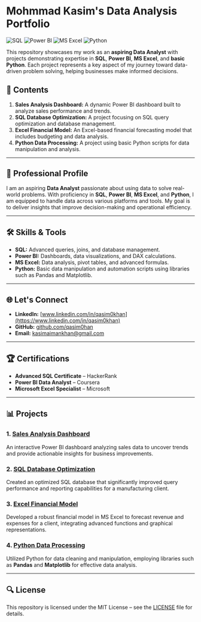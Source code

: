 # Mohmmad Kasim's Data Analysis Portfolio

![SQL](https://img.shields.io/badge/SQL-MySQL%20%7C%20PostgreSQL-4479A1?style=for-the-badge&logo=postgresql&logoColor=white)
![Power BI](https://img.shields.io/badge/Power_BI-232F7E?style=for-the-badge&logo=power-bi&logoColor=white)
![MS Excel](https://img.shields.io/badge/MS_Excel-217346?style=for-the-badge&logo=microsoft-excel&logoColor=white)
![Python](https://img.shields.io/badge/Python-3776AB?style=for-the-badge&logo=python&logoColor=FFD343)

This repository showcases my work as an **aspiring Data Analyst** with projects demonstrating expertise in **SQL**, **Power BI**, **MS Excel**, and **basic Python**. Each project represents a key aspect of my journey toward data-driven problem solving, helping businesses make informed decisions.

## 📂 Contents

1. **Sales Analysis Dashboard:** A dynamic Power BI dashboard built to analyze sales performance and trends.
2. **SQL Database Optimization:** A project focusing on SQL query optimization and database management.
3. **Excel Financial Model:** An Excel-based financial forecasting model that includes budgeting and data analysis.
4. **Python Data Processing:** A project using basic Python scripts for data manipulation and analysis.

---

## 📝 Professional Profile

I am an aspiring **Data Analyst** passionate about using data to solve real-world problems. With proficiency in **SQL**, **Power BI**, **MS Excel**, and **Python**, I am equipped to handle data across various platforms and tools. My goal is to deliver insights that improve decision-making and operational efficiency.

---

## 🛠️ Skills & Tools

- **SQL:** Advanced queries, joins, and database management.
- **Power BI:** Dashboards, data visualizations, and DAX calculations.
- **MS Excel:** Data analysis, pivot tables, and advanced formulas.
- **Python:** Basic data manipulation and automation scripts using libraries such as Pandas and Matplotlib.

---

## 🌐 Let's Connect

- **LinkedIn:** [www.linkedin.com/in/qasim0khan](https://www.linkedin.com/in/qasim0khan)
- **GitHub:** [github.com/qasim0han](https://github.com/qasim0han)
- **Email:** kasimaimankhan@gmail.com

---

## 🏆 Certifications

- **Advanced SQL Certificate** – HackerRank
- **Power BI Data Analyst** – Coursera
- **Microsoft Excel Specialist** – Microsoft

---

## 📊 Projects

### 1. [Sales Analysis Dashboard](#)
An interactive Power BI dashboard analyzing sales data to uncover trends and provide actionable insights for business improvements.

### 2. [SQL Database Optimization](#)
Created an optimized SQL database that significantly improved query performance and reporting capabilities for a manufacturing client.

### 3. [Excel Financial Model](#)
Developed a robust financial model in MS Excel to forecast revenue and expenses for a client, integrating advanced functions and graphical representations.

### 4. [Python Data Processing](#)
Utilized Python for data cleaning and manipulation, employing libraries such as **Pandas** and **Matplotlib** for effective data analysis.

---

## 🔍 License

This repository is licensed under the MIT License – see the [LICENSE](LICENSE) file for details.
